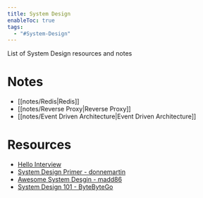 ```yaml
---
title: System Design
enableToc: true
tags:
  - "#System-Design"
---
```

List of System Design resources and notes
# Notes
- [[notes/Redis|Redis]]
- [[notes/Reverse Proxy|Reverse Proxy]]
- [[notes/Event Driven Architecture|Event Driven Architecture]]

# Resources
- [Hello Interview](https://www.hellointerview.com/learn/system-design/in-a-hurry/introduction)
- [System Design Primer - donnemartin](https://github.com/donnemartin/system-design-primer)
- [Awesome System Desgin - madd86](https://github.com/madd86/awesome-system-design)
- [System Design 101 - ByteByteGo](https://github.com/ByteByteGoHq/system-design-101)
